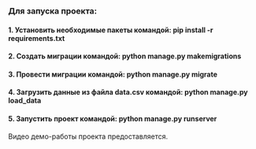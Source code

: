 ### Для запуска проекта:

#### 1. Установить необходимые пакеты командой: pip install -r requirements.txt
#### 2. Создать миграции командой: python manage.py makemigrations
#### 3. Провести миграции командой: python manage.py migrate
#### 4. Загрузить данные из файла data.csv командой: python manage.py load_data
#### 5. Запустить проект командой: python manage.py runserver


Видео демо-работы проекта предоставляется.